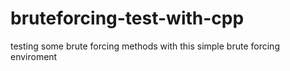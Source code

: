 # bruteforcing-test-with-cpp
testing some brute forcing methods with this simple brute forcing enviroment

